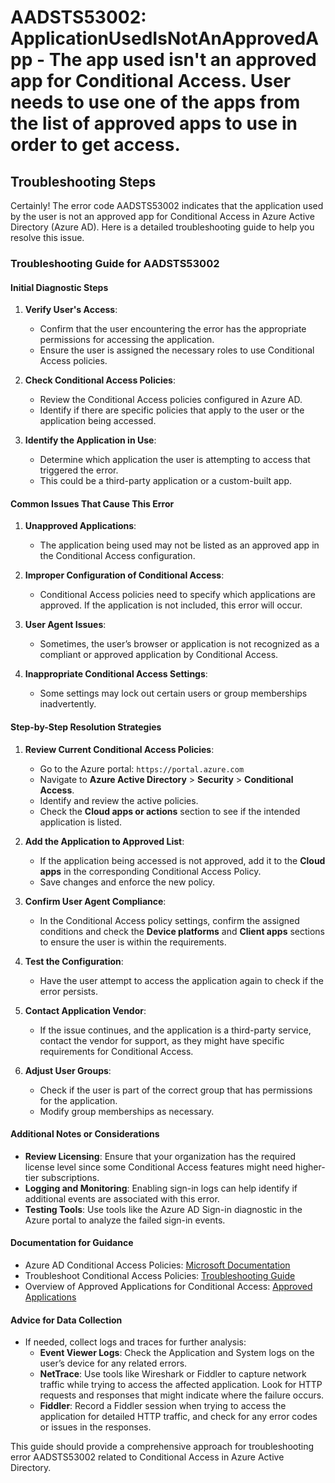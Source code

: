 
# AADSTS53002: ApplicationUsedIsNotAnApprovedApp - The app used isn't an approved app for Conditional Access. User needs to use one of the apps from the list of approved apps to use in order to get access.


## Troubleshooting Steps
Certainly! The error code AADSTS53002 indicates that the application used by the user is not an approved app for Conditional Access in Azure Active Directory (Azure AD). Here is a detailed troubleshooting guide to help you resolve this issue.

### Troubleshooting Guide for AADSTS53002

#### Initial Diagnostic Steps

1. **Verify User's Access**:
   - Confirm that the user encountering the error has the appropriate permissions for accessing the application.
   - Ensure the user is assigned the necessary roles to use Conditional Access policies.

2. **Check Conditional Access Policies**:
   - Review the Conditional Access policies configured in Azure AD.
   - Identify if there are specific policies that apply to the user or the application being accessed.

3. **Identify the Application in Use**:
   - Determine which application the user is attempting to access that triggered the error.
   - This could be a third-party application or a custom-built app.

#### Common Issues That Cause This Error

1. **Unapproved Applications**:
   - The application being used may not be listed as an approved app in the Conditional Access configuration.

2. **Improper Configuration of Conditional Access**:
   - Conditional Access policies need to specify which applications are approved. If the application is not included, this error will occur.

3. **User Agent Issues**:
   - Sometimes, the user’s browser or application is not recognized as a compliant or approved application by Conditional Access.

4. **Inappropriate Conditional Access Settings**:
   - Some settings may lock out certain users or group memberships inadvertently.

#### Step-by-Step Resolution Strategies

1. **Review Current Conditional Access Policies**:
   - Go to the Azure portal: `https://portal.azure.com`
   - Navigate to **Azure Active Directory** > **Security** > **Conditional Access**.
   - Identify and review the active policies.
   - Check the **Cloud apps or actions** section to see if the intended application is listed.

2. **Add the Application to Approved List**:
   - If the application being accessed is not approved, add it to the **Cloud apps** in the corresponding Conditional Access Policy.
   - Save changes and enforce the new policy.

3. **Confirm User Agent Compliance**:
   - In the Conditional Access policy settings, confirm the assigned conditions and check the **Device platforms** and **Client apps** sections to ensure the user is within the requirements.

4. **Test the Configuration**:
   - Have the user attempt to access the application again to check if the error persists.

5. **Contact Application Vendor**:
   - If the issue continues, and the application is a third-party service, contact the vendor for support, as they might have specific requirements for Conditional Access.

6. **Adjust User Groups**:
   - Check if the user is part of the correct group that has permissions for the application.
   - Modify group memberships as necessary.

#### Additional Notes or Considerations

- **Review Licensing**: Ensure that your organization has the required license level since some Conditional Access features might need higher-tier subscriptions.
- **Logging and Monitoring**: Enabling sign-in logs can help identify if additional events are associated with this error.
- **Testing Tools**: Use tools like the Azure AD Sign-in diagnostic in the Azure portal to analyze the failed sign-in events.

#### Documentation for Guidance

- Azure AD Conditional Access Policies: [Microsoft Documentation](https://docs.microsoft.com/en-us/azure/active-directory/conditional-access/overview)
- Troubleshoot Conditional Access Policies: [Troubleshooting Guide](https://docs.microsoft.com/en-us/azure/active-directory/conditional-access/troubleshooting)
- Overview of Approved Applications for Conditional Access: [Approved Applications](https://docs.microsoft.com/en-us/azure/active-directory/conditional-access/concept-conditional-access-architecture)

#### Advice for Data Collection

- If needed, collect logs and traces for further analysis:
  - **Event Viewer Logs**: Check the Application and System logs on the user’s device for any related errors.
  - **NetTrace**: Use tools like Wireshark or Fiddler to capture network traffic while trying to access the affected application. Look for HTTP requests and responses that might indicate where the failure occurs.
  - **Fiddler**: Record a Fiddler session when trying to access the application for detailed HTTP traffic, and check for any error codes or issues in the responses.

This guide should provide a comprehensive approach for troubleshooting error AADSTS53002 related to Conditional Access in Azure Active Directory.